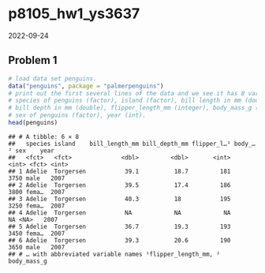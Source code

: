 p8105_hw1_ys3637
================
2022-09-24

## Problem 1

``` r
# load data set penguins.
data("penguins", package = "palmerpenguins")
# print out the first several lines of the data and we see it has 8 variables:
# species of penguins (factor), island (factor), bill length in mm (double),
# bill depth in mm (double), flipper_length_mm (integer), body_mass_g (integer),
# sex of penguins (factor), year (int).
head(penguins)
```

    ## # A tibble: 6 × 8
    ##   species island    bill_length_mm bill_depth_mm flipper_l…¹ body_…² sex    year
    ##   <fct>   <fct>              <dbl>         <dbl>       <int>   <int> <fct> <int>
    ## 1 Adelie  Torgersen           39.1          18.7         181    3750 male   2007
    ## 2 Adelie  Torgersen           39.5          17.4         186    3800 fema…  2007
    ## 3 Adelie  Torgersen           40.3          18           195    3250 fema…  2007
    ## 4 Adelie  Torgersen           NA            NA            NA      NA <NA>   2007
    ## 5 Adelie  Torgersen           36.7          19.3         193    3450 fema…  2007
    ## 6 Adelie  Torgersen           39.3          20.6         190    3650 male   2007
    ## # … with abbreviated variable names ¹​flipper_length_mm, ²​body_mass_g
